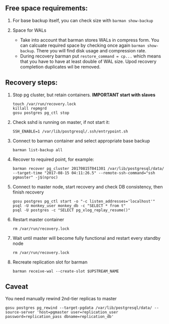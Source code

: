 ## Free space requirements:
1. For base backup itself, you can check size with `barman show-backup`

2. Space for WALs
	* Take into account that barman stores WALs in compress form. You can calcuate required space by checking once again `barman show-backup`. There you will find disk usage and compression rate.
	* During recovery barman put `restore_command = cp...` which means that you have to have at least double of WAL size.
Upod recovery completion duplicates wil be removed.

## Recovery steps:

1. Stop pg cluster, but retain containers. **IMPORTANT start with slaves**
    ```
    touch /var/run/recovery.lock
    killall repmgrd
    gosu postgres pg_ctl stop
    ```    
1. Check sshd is running on master, if not start it:
    ```
    SSH_ENABLE=1 /var/lib/postgresql/.ssh/entrypoint.sh
    ```
1. Connect to barman container and select appropriate base backup
    ```
    barman list-backup all
    ```
1. Recover to required point, for example:
    ```
    barman recover pg_cluster 20170815T041301 /var/lib/postgresql/data/ --target-time "2017-08-15 04:11:26.5" --remote-ssh-command="ssh pgmaster" -j$(nproc)
    ```
1. Connect to master node, start recovery and check DB consistency, then finish recovery
    ```
    gosu postgres pg_ctl start -o "-c listen_addresses='localhost'"
    psql -U monkey_user monkey_db -c "SELECT * from t"
    psql -U postgres -c "SELECT pg_xlog_replay_resume()"
    ```
1. Restart master container
    ```
    rm /var/run/recovery.lock
    ```
1. Wait until master will become fully functional and restart every standby node
    ```
    rm /var/run/recovery.lock
    ```
1. Recreate replication slot for barman
    ```
    barman receive-wal --create-slot $UPSTREAM_NAME
    ```

## Caveat

You need manually rewind 2nd-tier replicas to master
```
gosu postgres pg_rewind --target-pgdata /var/lib/postgresql/data/ --source-server 'host=pgmaster user=replication_user password=replication_pass dbname=replication_db'
```

